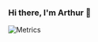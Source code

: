 ### Hi there, I'm Arthur 👋

![Metrics](https://metrics.lecoq.io/artsamoilov?template=classic&repositories.forks=true&isocalendar=1&languages=1&achievements=1&isocalendar.duration=half-year&languages.ignored=Shell&languages.limit=5&languages.threshold=0%25&languages.colors=github&languages.indepth=false&languages.analysis.timeout=15&languages.categories=markup%2C%20programming&languages.recent.categories=markup%2C%20programming&languages.recent.load=300&languages.recent.days=14&achievements.threshold=C&achievements.secrets=true&achievements.display=compact&achievements.limit=6&achievements.ignored=stargazer&config.timezone=Europe%2FMoscow)

<!--
**artsamoilov/artsamoilov** is a ✨ _special_ ✨ repository because its `README.md` (this file) appears on your GitHub profile.

Here are some ideas to get you started:

- 🔭 I’m currently working on ...
- 🌱 I’m currently learning ...
- 👯 I’m looking to collaborate on ...
- 🤔 I’m looking for help with ...
- 💬 Ask me about ...
- 📫 How to reach me: ...
- 😄 Pronouns: ...
- ⚡ Fun fact: ...
-->
